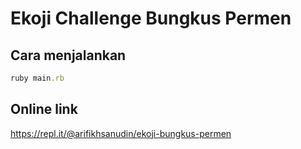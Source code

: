 # Ekoji Challenge Bungkus Permen

## Cara menjalankan

```ruby
ruby main.rb
```
## Online link

https://repl.it/@arifikhsanudin/ekoji-bungkus-permen

